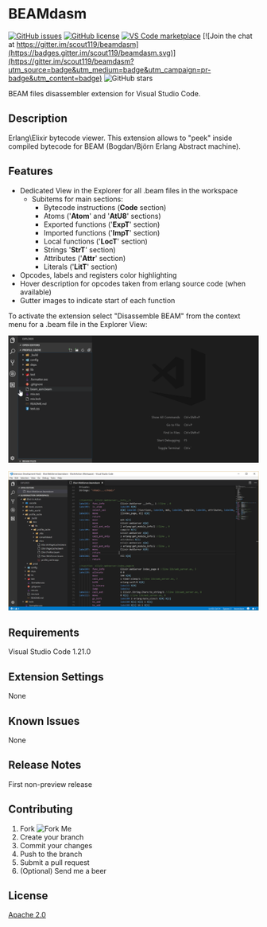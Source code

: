 # BEAMdasm

[![GitHub issues](https://img.shields.io/github/issues/scout119/beamdasm.svg)](https://github.com/scout119/beamdasm/issues)
[![GitHub license](https://img.shields.io/github/license/scout119/beamdasm.svg)](https://github.com/scout119/beamdasm/blob/master/LICENSE.md)
[![VS Code marketplace](https://vsmarketplacebadge.apphb.com/installs/Valentin.beamdasm.svg)](https://marketplace.visualstudio.com/items?itemName=Valentin.beamdasm)
[![Join the chat at https://gitter.im/scout119/beamdasm](https://badges.gitter.im/scout119/beamdasm.svg)](https://gitter.im/scout119/beamdasm?utm_source=badge&utm_medium=badge&utm_campaign=pr-badge&utm_content=badge)
![GitHub stars](https://img.shields.io/github/stars/scout119/beamdasm.svg?style=social&label=Stars)

BEAM files disassembler extension for Visual Studio Code.

## Description

Erlang\Elixir bytecode viewer.
This extension allows to "peek" inside compiled bytecode for BEAM (Bogdan/Björn Erlang Abstract machine).

## Features

- Dedicated View in the Explorer for all .beam files in the workspace
  - Subitems for main sections:
    - Bytecode instructions (**Code** section)
    - Atoms ('**Atom**' and '**AtU8**' sections)
    - Exported functions ('**ExpT**' section)
    - Imported functions ('**ImpT**' section)
    - Local functions ('**LocT**' section)
    - Strings '**StrT**' section)
    - Attributes ('**Attr**' section)
    - Literals ('**LitT**' section)
- Opcodes, labels and registers color highlighting
- Hover description for opcodes taken from erlang source code (when available)
- Gutter images to indicate start of each function

To activate the extension select "Disassemble BEAM" from the context menu for a .beam file in the Explorer View:

![Activation](media/main.gif)

![Highlight](media/highlight.png)

## Requirements

Visual Studio Code 1.21.0

## Extension Settings

None

## Known Issues

None

## Release Notes

First non-preview release

## Contributing

1. Fork ![Fork Me](https://img.shields.io/github/forks/scout119/beamdasm.svg?style=social&label=Fork%20Me)
2. Create your branch
3. Commit your changes
4. Push to the branch
5. Submit a pull request
6. (Optional) Send me a beer

## License

[Apache 2.0](LICENSE.md)